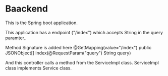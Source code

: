 # Baackend
This is the Spring boot application.

This application has a endpoint ("/index") which accepts String in the query paramter..

Method Signature is added here
 @GetMapping(value="/index")
    public JSONObject[] index(@RequestParam("query") String query)
    
    
   And this controller calls a method from the ServiceImpl class. ServiceImpl class implements Service class.
